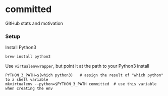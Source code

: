 # committed
GitHub stats and motivation

### Setup

Install Python3

```
brew install python3
```

Use `virtualenvwrapper`, but point it at the path to your Python3 install

```
PYTHON_3_PATH=$(which python3)   # assign the result of "which python" to a shell variable
mkvirtualenv --python=$PYTHON_3_PATH committed  # use this variable when creating the env
```
